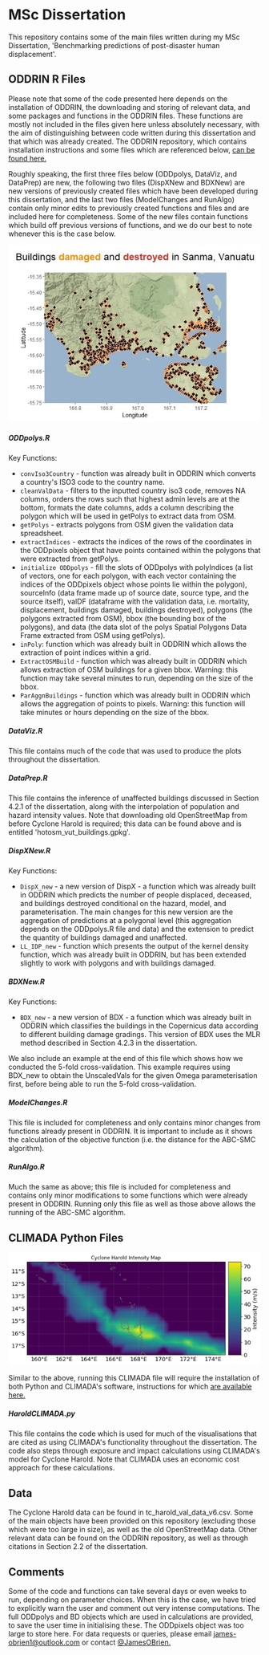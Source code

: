 # MSc Dissertation
This repository contains some of the main files written during my MSc Dissertation, 'Benchmarking predictions of post-disaster human displacement'.

## ODDRIN R Files
Please note that some of the code presented here depends on the installation of ODDRIN, the downloading and storing of relevant data, and some packages and functions in the ODDRIN files. These functions are mostly not included in the files given here unless absolutely necessary, with the aim of distinguishing between code written during this dissertation and that which was already created. The ODDRIN repository, which contains installation instructions and some files which are referenced below, [can be found here.]

Roughly speaking, the first three files below (ODDpolys, DataViz, and DataPrep) are new, the following two files (DispXNew and BDXNew) are new versions of previously created files which have been developed during this dissertation, and the last two files (ModelChanges and RunAlgo) contain only minor edits to previously created functions and files and are included here for completeness. Some of the new files contain functions which build off previous versions of functions, and we do our best to note whenever this is the case below. 

![plot](./Sanma.jpeg)

##### ODDpolys.R

Key Functions:
- `convIso3Country` - function was already built in ODDRIN which converts a country's ISO3 code to the country name.
- `cleanValData` - filters to the inputted country iso3 code, removes NA columns, orders the rows such that highest admin levels are at the  bottom, formats the date columns, adds a column describing the polygon which will be used in getPolys to extract data from OSM.
- `getPolys` - extracts polygons from OSM given the validation data spreadsheet.
- `extractIndices` - extracts the indices of the rows of the coordinates in the ODDpixels object that have points contained within the polygons that were extracted from getPolys.
- `initialize ODDpolys` - fill the slots of ODDpolys with polyIndices (a list of vectors, one for each polygon, with each vector containing the indices of the ODDpixels object whose points lie within the polygon), sourceInfo (data frame made up of source date, source type, and the source itself), valDF (dataframe with the validation data, i.e. mortality, displacement, buildings damaged, buildings destroyed), polygons (the polygons extracted from OSM), bbox (the bounding box of the polygons), and data (the data slot of the polys Spatial Polygons Data Frame extracted from OSM using getPolys).
- `inPoly`: function which was already built in ODDRIN which allows the extraction of point indices within a grid.
- `ExtractOSMBuild` - function which was already built in ODDRIN which allows extraction of OSM buildings for a given bbox. Warning: this function may take several minutes to run, depending on the size of the bbox.
- `ParAggnBuildings` - function which was already built in ODDRIN which allows the aggregation of points to pixels. Warning: this function will take minutes or hours depending on the size of the bbox.

##### DataViz.R

This file contains much of the code that was used to produce the plots throughout the dissertation. 

##### DataPrep.R

This file contains the inference of unaffected buildings discussed in Section 4.2.1 of the dissertation, along with the interpolation of population and hazard intensity values. Note that downloading old OpenStreetMap from before Cyclone Harold is required; this data can be found above and is entitled 'hotosm_vut_buildings.gpkg'.

##### DispXNew.R

Key Functions:
- `DispX_new` - a new version of DispX - a function which was already built in ODDRIN which predicts the number of people displaced, deceased, and buildings destroyed conditional on the hazard, model, and parameterisation. The main changes for this new version are the aggregation of predictions at a polygonal level (this aggregation depends on the ODDpolys.R file and data) and the extension to predict the quantity of buildings damaged and unaffected.
- `LL_IDP_new` - function which presents the output of the kernel density function, which was already built in ODDRIN, but has been extended slightly to work with polygons and with buildings damaged.

##### BDXNew.R

Key Functions:
- `BDX_new` - a new version of BDX - a function which was already built in ODDRIN which classifies the buildings in the Copernicus data according to different building damage gradings. This version of BDX uses the MLR method described in Section 4.2.3 in the dissertation. 

We also include an example at the end of this file which shows how we conducted the 5-fold cross-validation. This example requires using BDX_new to obtain the UnscaledVals for the given Omega parameterisation first, before being able to run the 5-fold cross-validation.

##### ModelChanges.R

This file is included for completeness and only contains minor changes from functions already present in ODDRIN. It is important to include as it shows the calculation of the objective function (i.e. the distance for the ABC-SMC algorithm).

##### RunAlgo.R

Much the same as above; this file is included for completeness and contains only minor modifications to some functions which were already present in ODDRIN. Running only this file as well as those above allows the running of the ABC-SMC algorithm.

## CLIMADA Python Files

![plot](./IntensityMap.png)

Similar to the above, running this CLIMADA file will require the installation of both Python and CLIMADA's software, instructions for which [are available here.]

##### HaroldCLIMADA.py

This file contains the code which is used for much of the visualisations that are cited as using CLIMADA's functionality throughout the dissertation. The code also steps through exposure and impact calculations using CLIMADA's model for Cyclone Harold. Note that CLIMADA uses an economic cost approach for these calculations.

## Data

The Cyclone Harold data can be found in tc_harold_val_data_v6.csv. Some of the main objects have been provided on this repository (excluding those which were too large in size), as well as the old OpenStreetMap data. Other relevant data can be found on the ODDRIN repository, as well as through citations in Section 2.2 of the dissertation.

## Comments
Some of the code and functions can take several days or even weeks to run, depending on parameter choices. When this is the case, we have tried to explicitly warn the user and comment out very intense computations. The full ODDpolys and BD objects which are used in calculations are provided, to save the user time in initialising these. The ODDpixels object was too large to store here. For data requests or queries, please email james-obrien1@outlook.com or contact [@JamesOBrien.]

[can be found here.]: https://github.com/hamishwp/ODDRIN

[are available here.]: https://climada-python.readthedocs.io/en/v3.2.0/guide/Guide_Installation.html

[@JamesOBrien.]: https://www.linkedin.com/in/james-obrien1/
